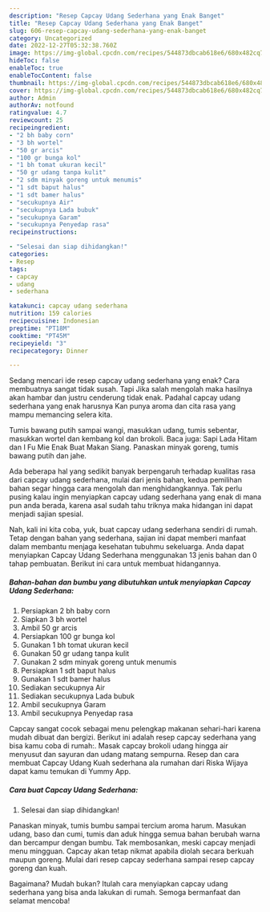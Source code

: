 ```yaml
---
description: "Resep Capcay Udang Sederhana yang Enak Banget"
title: "Resep Capcay Udang Sederhana yang Enak Banget"
slug: 606-resep-capcay-udang-sederhana-yang-enak-banget
category: Uncategorized
date: 2022-12-27T05:32:38.760Z
image: https://img-global.cpcdn.com/recipes/544873dbcab618e6/680x482cq70/capcay-udang-sederhana-foto-resep-utama.jpg
hideToc: false
enableToc: true
enableTocContent: false
thumbnail: https://img-global.cpcdn.com/recipes/544873dbcab618e6/680x482cq70/capcay-udang-sederhana-foto-resep-utama.jpg
cover: https://img-global.cpcdn.com/recipes/544873dbcab618e6/680x482cq70/capcay-udang-sederhana-foto-resep-utama.jpg
author: Admin
authorAv: notfound
ratingvalue: 4.7
reviewcount: 25
recipeingredient:
- "2 bh baby corn"
- "3 bh wortel"
- "50 gr arcis"
- "100 gr bunga kol"
- "1 bh tomat ukuran kecil"
- "50 gr udang tanpa kulit"
- "2 sdm minyak goreng untuk menumis"
- "1 sdt baput halus"
- "1 sdt bamer halus"
- "secukupnya Air"
- "secukupnya Lada bubuk"
- "secukupnya Garam"
- "secukupnya Penyedap rasa"
recipeinstructions:

- "Selesai dan siap dihidangkan!"
categories:
- Resep
tags:
- capcay
- udang
- sederhana

katakunci: capcay udang sederhana 
nutrition: 159 calories
recipecuisine: Indonesian
preptime: "PT18M"
cooktime: "PT45M"
recipeyield: "3"
recipecategory: Dinner

---
```



Sedang mencari ide resep capcay udang sederhana yang enak? Cara membuatnya sangat tidak susah. Tapi Jika salah mengolah maka hasilnya akan hambar dan justru cenderung tidak enak. Padahal capcay udang sederhana yang enak harusnya Kan punya aroma dan cita rasa yang mampu memancing selera kita.


Tumis bawang putih sampai wangi, masukkan udang, tumis sebentar, masukkan wortel dan kembang kol dan brokoli. Baca juga: Sapi Lada Hitam dan I Fu Mie Enak Buat Makan Siang. Panaskan minyak goreng, tumis bawang putih dan jahe.

Ada beberapa hal yang sedikit banyak berpengaruh terhadap kualitas rasa dari capcay udang sederhana, mulai dari jenis bahan, kedua pemilihan bahan segar hingga cara mengolah dan menghidangkannya. Tak perlu pusing kalau ingin menyiapkan capcay udang sederhana yang enak di mana pun anda berada, karena asal sudah tahu triknya maka hidangan ini dapat menjadi sajian spesial.


Nah, kali ini kita coba, yuk, buat capcay udang sederhana sendiri di rumah. Tetap dengan bahan yang sederhana, sajian ini dapat memberi manfaat dalam membantu menjaga kesehatan tubuhmu sekeluarga. Anda dapat menyiapkan Capcay Udang Sederhana menggunakan 13 jenis bahan dan 0 tahap pembuatan. Berikut ini cara untuk membuat hidangannya.

<!--inarticleads1-->

##### Bahan-bahan dan bumbu yang dibutuhkan untuk menyiapkan Capcay Udang Sederhana:

1. Persiapkan 2 bh baby corn
1. Siapkan 3 bh wortel
1. Ambil 50 gr arcis
1. Persiapkan 100 gr bunga kol
1. Gunakan 1 bh tomat ukuran kecil
1. Gunakan 50 gr udang tanpa kulit
1. Gunakan 2 sdm minyak goreng untuk menumis
1. Persiapkan 1 sdt baput halus
1. Gunakan 1 sdt bamer halus
1. Sediakan secukupnya Air
1. Sediakan secukupnya Lada bubuk
1. Ambil secukupnya Garam
1. Ambil secukupnya Penyedap rasa


Capcay sangat cocok sebagai menu pelengkap makanan sehari-hari karena mudah dibuat dan bergizi. Berikut ini adalah resep capcay sederhana yang bisa kamu coba di rumah:. Masak capcay brokoli udang hingga air menyusut dan sayuran dan udang matang sempurna. Resep dan cara membuat Capcay Udang Kuah sederhana ala rumahan dari Riska Wijaya dapat kamu temukan di Yummy App. 

<!--inarticleads2-->

##### Cara buat Capcay Udang Sederhana:


1. Selesai dan siap dihidangkan!

Panaskan minyak, tumis bumbu sampai tercium aroma harum. Masukan udang, baso dan cumi, tumis dan aduk hingga semua bahan berubah warna dan bercampur dengan bumbu. Tak membosankan, meski capcay menjadi menu mingguan. Capcay akan tetap nikmat apabila diolah secara berkuah maupun goreng. Mulai dari resep capcay sederhana sampai resep capcay goreng dan kuah. 

Bagaimana? Mudah bukan? Itulah cara menyiapkan capcay udang sederhana yang bisa anda lakukan di rumah. Semoga bermanfaat dan selamat mencoba!

